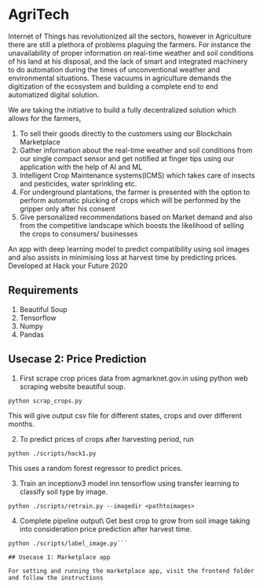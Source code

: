 # AgriTech
Internet of Things has revolutionized all the sectors, however in Agriculture there are still a plethora of problems plaguing the farmers. For instance the unavailability of proper information on real-time weather and soil conditions of his land at his disposal, and the lack of smart and integrated machinery to do automation during the times of unconventional weather and environmental situations. These vacuums in agriculture demands the digitization of the ecosystem and building a complete end to end automatized digital solution. 

We are taking the initiative to build a fully decentralized solution which allows for the farmers, 
1.	To sell their goods directly to the customers using our Blockchain Marketplace
2.	Gather information about the real-time weather and soil conditions from our single compact sensor and get notified at finger tips using our application with the help of AI and ML
3.	Intelligent Crop Maintenance systems(ICMS) which takes care of insects and pesticides, water sprinkling etc.
4.	For underground plantations, the farmer is presented with the option to perform automatic plucking of crops which will be performed by the gripper only after his consent
5.	Give personalized recommendations based on Market demand and also from the competitive landscape which boosts the likelihood of selling the crops to consumers/ businesses

An app with deep learning model to predict compatibility using soil images and also assists in minimising loss at harvest time by predicting prices.
Developed at Hack your Future 2020

## Requirements
1. Beautiful Soup
2. Tensorflow
3. Numpy
4. Pandas

## Usecase 2: Price Prediction
1. First scrape crop prices data from agmarknet.gov.in using python web scraping website beautiful soup.
```
python scrap_crops.py
```
This will give output csv file for different states, crops and over different months.

2. To predict prices of crops after harvesting period, run
```
python ./scripts/hack1.py
```
This uses a random forest regressor to predict prices.


3. Train an inceptionv3 model inn tensorflow using transfer learning to classify soil type by image.
```
python ./scripts/retrain.py --imagedir <pathtoimages>
```
4. Complete pipeline output\\
Get best crop to grow from soil image taking into consideration price prediction after harvest time.
```
python ./scripts/label_image.py```

## Usecase 1: Marketplace app

For setting and running the marketplace app, visit the frontend folder and follow the instructions

